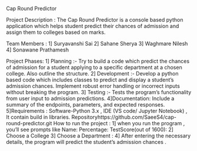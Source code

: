 Cap Round Predictor

Project Description :
The Cap Round Predictor is a console based python application which helps student predict their chances of admission and assign them to colleges based on marks.

Team Members : 
1] Suryavanshi Sai
2] Sahane Sherya
3] Waghmare Nilesh
4] Sonawane Prathamesh

Project Phases:
1] Planning :-
Try to build a code which predict the chances of admission for a student applying to a specific department at a chosen college. Also outline the structure.
2] Development :-
Develop a python based code which includes classes to predict and display a student’s admission chances. Implement robust error handling or incorrect inputs without breaking the program.
3] Testing :-
Tests the program’s functionality from user input to admission predictions.
4]Documentation:
Include a summary of the endpoints, parameters, and expected responses.
5]Requirements :
Software-Python 3.x , IDE (VS code/ Jupyter Notebook) , It contain build in libraries.
Repositoryhttps://github.com/SaeeS4/cap-round-predictor.git
How to run the project :
1] when you run the program , you’ll see prompts like
Name:
Percentage:
TestScore(out of 1600):
2] Choose a College
3] Choose a Department :
4] After entering the necessary details, the program will predict the student’s admission chances .
